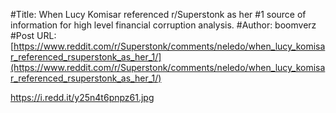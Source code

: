 #Title: When Lucy Komisar referenced r/Superstonk as her #1 source of information for high level financial corruption analysis.
#Author: boomverz
#Post URL: [https://www.reddit.com/r/Superstonk/comments/neledo/when_lucy_komisar_referenced_rsuperstonk_as_her_1/](https://www.reddit.com/r/Superstonk/comments/neledo/when_lucy_komisar_referenced_rsuperstonk_as_her_1/)


https://i.redd.it/y25n4t6pnpz61.jpg